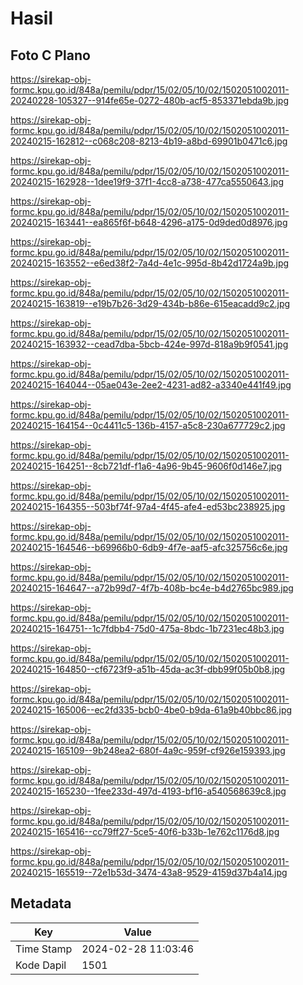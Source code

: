 # Hasil

## Foto C Plano

https://sirekap-obj-formc.kpu.go.id/848a/pemilu/pdpr/15/02/05/10/02/1502051002011-20240228-105327--914fe65e-0272-480b-acf5-853371ebda9b.jpg

https://sirekap-obj-formc.kpu.go.id/848a/pemilu/pdpr/15/02/05/10/02/1502051002011-20240215-162812--c068c208-8213-4b19-a8bd-69901b0471c6.jpg

https://sirekap-obj-formc.kpu.go.id/848a/pemilu/pdpr/15/02/05/10/02/1502051002011-20240215-162928--1dee19f9-37f1-4cc8-a738-477ca5550643.jpg

https://sirekap-obj-formc.kpu.go.id/848a/pemilu/pdpr/15/02/05/10/02/1502051002011-20240215-163441--ea865f6f-b648-4296-a175-0d9ded0d8976.jpg

https://sirekap-obj-formc.kpu.go.id/848a/pemilu/pdpr/15/02/05/10/02/1502051002011-20240215-163552--e6ed38f2-7a4d-4e1c-995d-8b42d1724a9b.jpg

https://sirekap-obj-formc.kpu.go.id/848a/pemilu/pdpr/15/02/05/10/02/1502051002011-20240215-163819--e19b7b26-3d29-434b-b86e-615eacadd9c2.jpg

https://sirekap-obj-formc.kpu.go.id/848a/pemilu/pdpr/15/02/05/10/02/1502051002011-20240215-163932--cead7dba-5bcb-424e-997d-818a9b9f0541.jpg

https://sirekap-obj-formc.kpu.go.id/848a/pemilu/pdpr/15/02/05/10/02/1502051002011-20240215-164044--05ae043e-2ee2-4231-ad82-a3340e441f49.jpg

https://sirekap-obj-formc.kpu.go.id/848a/pemilu/pdpr/15/02/05/10/02/1502051002011-20240215-164154--0c4411c5-136b-4157-a5c8-230a677729c2.jpg

https://sirekap-obj-formc.kpu.go.id/848a/pemilu/pdpr/15/02/05/10/02/1502051002011-20240215-164251--8cb721df-f1a6-4a96-9b45-9606f0d146e7.jpg

https://sirekap-obj-formc.kpu.go.id/848a/pemilu/pdpr/15/02/05/10/02/1502051002011-20240215-164355--503bf74f-97a4-4f45-afe4-ed53bc238925.jpg

https://sirekap-obj-formc.kpu.go.id/848a/pemilu/pdpr/15/02/05/10/02/1502051002011-20240215-164546--b69966b0-6db9-4f7e-aaf5-afc325756c6e.jpg

https://sirekap-obj-formc.kpu.go.id/848a/pemilu/pdpr/15/02/05/10/02/1502051002011-20240215-164647--a72b99d7-4f7b-408b-bc4e-b4d2765bc989.jpg

https://sirekap-obj-formc.kpu.go.id/848a/pemilu/pdpr/15/02/05/10/02/1502051002011-20240215-164751--1c7fdbb4-75d0-475a-8bdc-1b7231ec48b3.jpg

https://sirekap-obj-formc.kpu.go.id/848a/pemilu/pdpr/15/02/05/10/02/1502051002011-20240215-164850--cf6723f9-a51b-45da-ac3f-dbb99f05b0b8.jpg

https://sirekap-obj-formc.kpu.go.id/848a/pemilu/pdpr/15/02/05/10/02/1502051002011-20240215-165006--ec2fd335-bcb0-4be0-b9da-61a9b40bbc86.jpg

https://sirekap-obj-formc.kpu.go.id/848a/pemilu/pdpr/15/02/05/10/02/1502051002011-20240215-165109--9b248ea2-680f-4a9c-959f-cf926e159393.jpg

https://sirekap-obj-formc.kpu.go.id/848a/pemilu/pdpr/15/02/05/10/02/1502051002011-20240215-165230--1fee233d-497d-4193-bf16-a540568639c8.jpg

https://sirekap-obj-formc.kpu.go.id/848a/pemilu/pdpr/15/02/05/10/02/1502051002011-20240215-165416--cc79ff27-5ce5-40f6-b33b-1e762c1176d8.jpg

https://sirekap-obj-formc.kpu.go.id/848a/pemilu/pdpr/15/02/05/10/02/1502051002011-20240215-165519--72e1b53d-3474-43a8-9529-4159d37b4a14.jpg


## Metadata

| Key        | Value               |
| ---------- | ------------------- |
| Time Stamp | 2024-02-28 11:03:46 |
| Kode Dapil | 1501                |



